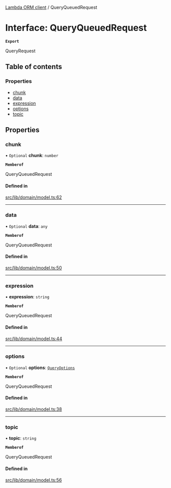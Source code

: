 [Lambda ORM client](../README.md) / QueryQueuedRequest

# Interface: QueryQueuedRequest

**`Export`**

QueryRequest

## Table of contents

### Properties

- [chunk](QueryQueuedRequest.md#chunk)
- [data](QueryQueuedRequest.md#data)
- [expression](QueryQueuedRequest.md#expression)
- [options](QueryQueuedRequest.md#options)
- [topic](QueryQueuedRequest.md#topic)

## Properties

### chunk

• `Optional` **chunk**: `number`

**`Memberof`**

QueryQueuedRequest

#### Defined in

[src/lib/domain/model.ts:62](https://github.com/FlavioLionelRita/lambdaorm-client-node/blob/850d003/src/lib/domain/model.ts#L62)

___

### data

• `Optional` **data**: `any`

**`Memberof`**

QueryQueuedRequest

#### Defined in

[src/lib/domain/model.ts:50](https://github.com/FlavioLionelRita/lambdaorm-client-node/blob/850d003/src/lib/domain/model.ts#L50)

___

### expression

• **expression**: `string`

**`Memberof`**

QueryQueuedRequest

#### Defined in

[src/lib/domain/model.ts:44](https://github.com/FlavioLionelRita/lambdaorm-client-node/blob/850d003/src/lib/domain/model.ts#L44)

___

### options

• `Optional` **options**: [`QueryOptions`](QueryOptions.md)

**`Memberof`**

QueryQueuedRequest

#### Defined in

[src/lib/domain/model.ts:38](https://github.com/FlavioLionelRita/lambdaorm-client-node/blob/850d003/src/lib/domain/model.ts#L38)

___

### topic

• **topic**: `string`

**`Memberof`**

QueryQueuedRequest

#### Defined in

[src/lib/domain/model.ts:56](https://github.com/FlavioLionelRita/lambdaorm-client-node/blob/850d003/src/lib/domain/model.ts#L56)
